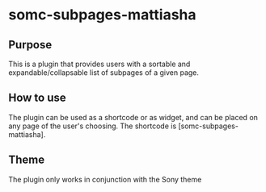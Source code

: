 # somc-subpages-mattiasha

## Purpose
This is a plugin that provides users with a sortable and expandable/collapsable
list of subpages of a given page. 

## How to use
The plugin can be used as a shortcode or as widget, and can be placed on any
page of the user's choosing. The shortcode is [somc-subpages-mattiasha].

## Theme
The plugin only works in conjunction with the Sony theme